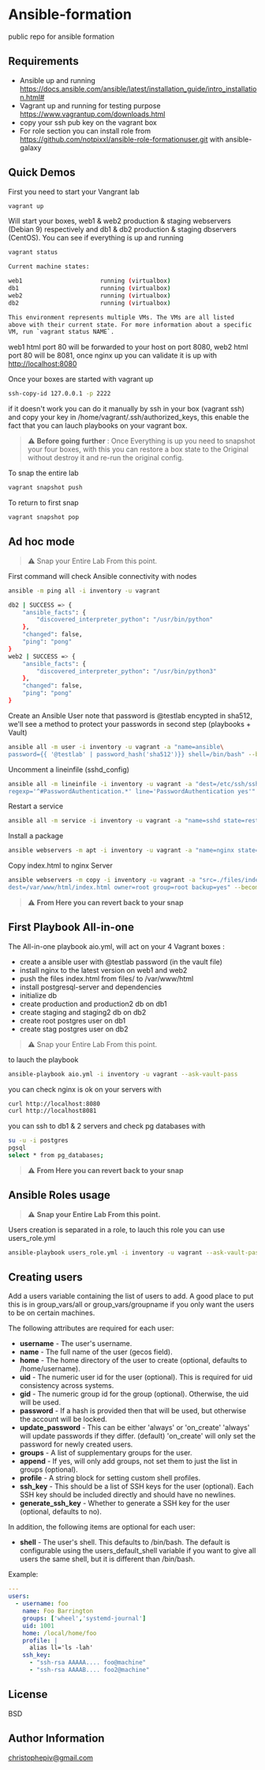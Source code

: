 Ansible-formation
=================

public repo for ansible formation

Requirements
------------

* Ansible up and running <https://docs.ansible.com/ansible/latest/installation_guide/intro_installation.html#>
* Vagrant up and running for testing purpose <https://www.vagrantup.com/downloads.html>
* copy your ssh pub key on the vagrant box
* For role section you can install role from <https://github.com/notpixxl/ansible-role-formationuser.git> with ansible-galaxy

Quick Demos
-----------

First you need to start your Vangrant lab

```bash
vagrant up
```

Will start your boxes, web1 & web2 production & staging webservers (Debian 9) respectively and db1 & db2 production & staging dbservers (CentOS). You can see if everything is up and running

```bash
vagrant status

Current machine states:

web1                      running (virtualbox)
db1                       running (virtualbox)
web2                      running (virtualbox)
db2                       running (virtualbox)

This environment represents multiple VMs. The VMs are all listed
above with their current state. For more information about a specific
VM, run `vagrant status NAME`.
```

web1 html port 80 will be forwarded to your host on port 8080, web2 html port 80 will be 8081, once nginx up you can validate it is up with <http://localhost:8080>

Once your boxes are started with vagrant up

```bash
ssh-copy-id 127.0.0.1 -p 2222
```

if it doesn't work you can do it manually by ssh in your box (vagrant ssh) and copy your key in /home/vagrant/.ssh/authorized_keys, this enable the fact that you can lauch playbooks on your vagrant box.

> :warning: **Before going further** : Once Everything is up you need to snapshot your four boxes, with this you can restore a box state to the Original without destroy it and re-run the original config.

To snap the entire lab

```bash
vagrant snapshot push
```

To return to first snap

```bash
vagrant snapshot pop
```

Ad hoc mode
-----------

> :warning: Snap your Entire Lab From this point.

First command will check Ansible connectivity with nodes

```bash
ansible -m ping all -i inventory -u vagrant

db2 | SUCCESS => {
    "ansible_facts": {
        "discovered_interpreter_python": "/usr/bin/python"
    },
    "changed": false,
    "ping": "pong"
}
web2 | SUCCESS => {
    "ansible_facts": {
        "discovered_interpreter_python": "/usr/bin/python3"
    },
    "changed": false,
    "ping": "pong"
}
```

Create an Ansible User note that password is @testlab encypted in sha512, we'll see a method to protect your passwords in second step (playbooks + Vault)

```bash
ansible all -m user -i inventory -u vagrant -a "name=ansible\
password={{ '@testlab' | password_hash('sha512')}} shell=/bin/bash" --become
```

Uncomment a lineinfile (sshd_config)

```bash
ansible all -m lineinfile -i inventory -u vagrant -a "dest=/etc/ssh/sshd_config\
regexp='^#PasswordAuthentication.*' line='PasswordAuthentication yes'" --become
```

Restart a service

```bash
ansible all -m service -i inventory -u vagrant -a "name=sshd state=restarted" --become
```

Install a package

```bash
ansible webservers -m apt -i inventory -u vagrant -a "name=nginx state=latest update_cache=yes" --become
```

Copy index.html to nginx Server

```bash
ansible webservers -m copy -i inventory -u vagrant -a "src=./files/index.html\
dest=/var/www/html/index.html owner=root group=root backup=yes" --become
```

> :warning: **From Here you can revert back to your snap**

First Playbook All-in-one
-------------------------

The All-in-one playbook aio.yml, will act on your 4 Vagrant boxes :

* create a ansible user with @testlab password (in the vault file)
* install nginx to the latest version on web1 and web2
* push the files index.html from files/ to /var/www/html
* install postgresql-server and dependencies
* initialize db
* create production and production2 db on db1
* create staging and staging2 db on db2
* create root postgres user on db1
* create stag postgres user on db2

> :warning: Snap your Entire Lab From this point.

to lauch the playbook

```bash
ansible-playbook aio.yml -i inventory -u vagrant --ask-vault-pass
```

you can check nginx is ok on your servers with

```bash
curl http://localhost:8080
curl http://localhost8081
```

you can ssh to db1 & 2 servers and check pg databases with

```bash
su -u -i postgres
pgsql
select * from pg_databases;
```

> :warning: **From Here you can revert back to your snap**

Ansible Roles usage
-------------------

> :warning: **Snap your Entire Lab From this point.**

Users creation is separated in a role, to lauch this role you can use users_role.yml

```bash
ansible-playbook users_role.yml -i inventory -u vagrant --ask-vault-pass
```

Creating users
--------------

Add a users variable containing the list of users to add. A good place to put this is in group_vars/all or group_vars/groupname if you only want the users to be on certain machines.

The following attributes are required for each user:

* **username** - The user's username.
* **name** - The full name of the user (gecos field).
* **home** - The home directory of the user to create (optional, defaults to /home/username).
* **uid** - The numeric user id for the user (optional). This is required for uid consistency across systems.
* **gid** - The numeric group id for the group (optional). Otherwise, the uid will be used.
* **password** - If a hash is provided then that will be used, but otherwise the account will be locked.
* **update_password** - This can be either 'always' or 'on_create'
    'always' will update passwords if they differ. (default)
    'on_create' will only set the password for newly created users.
* **groups** - A list of supplementary groups for the user.
* **append** - If yes, will only add groups, not set them to just the list in groups (optional).
* **profile** - A string block for setting custom shell profiles.
* **ssh_key** - This should be a list of SSH keys for the user (optional). Each SSH key should be included directly and should have no newlines.
* **generate_ssh_key** - Whether to generate a SSH key for the user (optional, defaults to no).

In addition, the following items are optional for each user:

* **shell** - The user's shell. This defaults to /bin/bash. The default is configurable using the users_default_shell variable if you want to give all users the same shell, but it is different than /bin/bash.

Example:

```yaml
---
users:
  - username: foo
    name: Foo Barrington
    groups: ['wheel','systemd-journal']
    uid: 1001
    home: /local/home/foo
    profile: |
      alias ll='ls -lah'
    ssh_key:
      - "ssh-rsa AAAAA.... foo@machine"
      - "ssh-rsa AAAAB.... foo2@machine"
```

License
-------

BSD

Author Information
------------------

christophepiv@gmail.com
